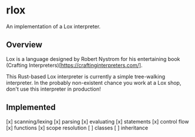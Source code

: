 # rlox

An implementation of a Lox interpreter.

## Overview

Lox is a language designed by Robert Nystrom for his entertaining book (Crafting Interpreters)[https://craftinginterpreters.com/].

This Rust-based Lox interpreter is currently a simple tree-walking interpreter. In the probably non-existent chance you work at a Lox shop, don't use this interpreter in production!

## Implemented

[x] scanning/lexing
[x] parsing
[x] evaluating
[x] statements
[x] control flow
[x] functions
[x] scope resolution
[ ] classes
[ ] inheritance
